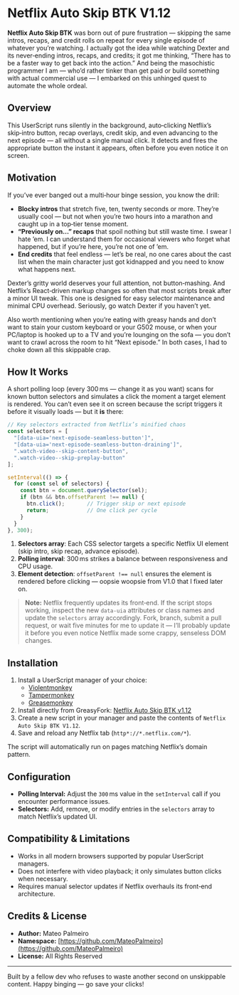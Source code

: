 # Netflix Auto Skip BTK V1.12

**Netflix Auto Skip BTK** was born out of pure frustration — skipping the same intros, recaps, and credit rolls on repeat for every single episode of whatever you’re watching. I actually got the idea while watching Dexter and its never‑ending intros, recaps, and credits; it got me thinking, “There has to be a faster way to get back into the action.” And being the masochistic programmer I am — who’d rather tinker than get paid or build something with actual commercial use — I embarked on this unhinged quest to automate the whole ordeal.

## Overview

This UserScript runs silently in the background, auto‑clicking Netflix’s skip‑intro button, recap overlays, credit skip, and even advancing to the next episode — all without a single manual click. It detects and fires the appropriate button the instant it appears, often before you even notice it on screen.

## Motivation

If you’ve ever banged out a multi‑hour binge session, you know the drill:

* **Blocky intros** that stretch five, ten, twenty seconds or more. They’re usually cool — but not when you’re two hours into a marathon and caught up in a top‑tier tense moment.
* **“Previously on…” recaps** that spoil nothing but still waste time. I swear I hate ’em. I can understand them for occasional viewers who forget what happened, but if you’re here, you’re not one of ’em.
* **End credits** that feel endless — let’s be real, no one cares about the cast list when the main character just got kidnapped and you need to know what happens next.

Dexter’s gritty world deserves your full attention, not button‑mashing. And Netflix’s React‑driven markup changes so often that most scripts break after a minor UI tweak. This one is designed for easy selector maintenance and minimal CPU overhead. Seriously, go watch Dexter if you haven’t yet.

Also worth mentioning when you’re eating with greasy hands and don’t want to stain your custom keyboard or your G502 mouse, or when your PC/laptop is hooked up to a TV and you’re lounging on the sofa — you don’t want to crawl across the room to hit “Next episode.” In both cases, I had to choke down all this skippable crap.

## How It Works

A short polling loop (every 300 ms — change it as you want) scans for known button selectors and simulates a click the moment a target element is rendered. You can’t even see it on screen because the script triggers it before it visually loads — but it **is** there:

```js
// Key selectors extracted from Netflix’s minified chaos
const selectors = [
  "[data-uia='next-episode-seamless-button']",
  "[data-uia='next-episode-seamless-button-draining']",
  ".watch-video--skip-content-button",
  ".watch-video--skip-preplay-button"
];

setInterval(() => {
  for (const sel of selectors) {
    const btn = document.querySelector(sel);
    if (btn && btn.offsetParent !== null) {
      btn.click();       // Trigger skip or next episode
      return;            // One click per cycle
    }
  }
}, 300);
```

1. **Selectors array**: Each CSS selector targets a specific Netflix UI element (skip intro, skip recap, advance episode).
2. **Polling interval**: 300 ms strikes a balance between responsiveness and CPU usage.
3. **Element detection**: `offsetParent !== null` ensures the element is rendered before clicking — oopsie woopsie from V1.0 that I fixed later on.

> **Note:** Netflix frequently updates its front‑end. If the script stops working, inspect the new `data-uia` attributes or class names and update the `selectors` array accordingly. Fork, branch, submit a pull request, or wait five minutes for me to update it — I’ll probably update it before you even notice Netflix made some crappy, senseless DOM changes.

## Installation

1. Install a UserScript manager of your choice:
   * [Violentmonkey](https://violentmonkey.github.io/)
   * [Tampermonkey](https://www.tampermonkey.net/)
   * [Greasemonkey](https://www.greasespot.net/)
2. Install directly from GreasyFork: [Netflix Auto Skip BTK v1.12](https://greasyfork.org/es/scripts/535353-netflix-auto-skip-btk-v1-12)
3. Create a new script in your manager and paste the contents of `Netflix Auto Skip BTK V1.12`.
4. Save and reload any Netflix tab (`http*://*.netflix.com/*`).

The script will automatically run on pages matching Netflix’s domain pattern.

## Configuration

* **Polling Interval:** Adjust the `300` ms value in the `setInterval` call if you encounter performance issues.
* **Selectors:** Add, remove, or modify entries in the `selectors` array to match Netflix’s updated UI.

## Compatibility & Limitations

* Works in all modern browsers supported by popular UserScript managers.
* Does not interfere with video playback; it only simulates button clicks when necessary.
* Requires manual selector updates if Netflix overhauls its front‑end architecture.

## Credits & License

* **Author:** Mateo Palmeiro
* **Namespace:** [https://github.com/MateoPalmeiro](https://github.com/MateoPalmeiro)
* **License:** All Rights Reserved

---

Built by a fellow dev who refuses to waste another second on unskippable content. Happy binging — go save your clicks!
